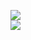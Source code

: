 [![](https://img.shields.io/badge/Made%20With-Github%20Spray-lightgrey.svg?style=for-the-badge&logo=github)](https://github.com/Annihil/github-spray#25895)  
[![](https://i.imgur.com/2DrTn0Z.gif)](https://github.com/Annihil/github-spray)
